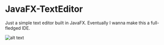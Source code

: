 # JavaFX-TextEditor

Just a simple text editor built in JavaFX. Eventually I wanna make this a full-fledged IDE. 

![alt text](https://i.imgur.com/N36XM1e.png "Screenshot")

